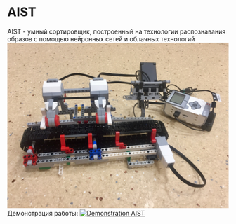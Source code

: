 # AIST
AIST - умный сортировщик, построенный на технологии распознавания образов с помощью нейронных сетей и облачных технологий
![AIST](doc/IMG_5718.jpg)
Демонстрация работы:
[![Demonstration AIST](https://img.youtube.com/vi/k7ZoyRdTHYE/0.jpg)](https://www.youtube.com/watch?v=k7ZoyRdTHYE?t=67s "Demonstration AIST")
